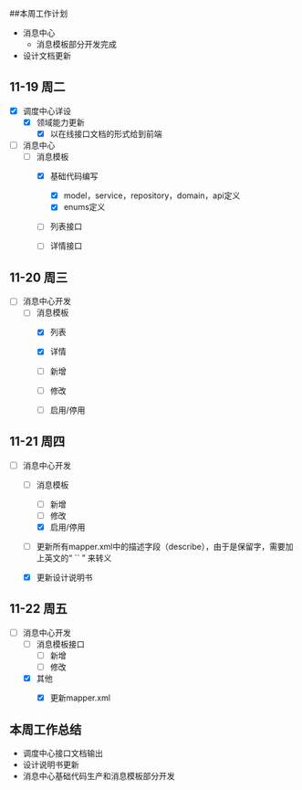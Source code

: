 ##本周工作计划

* 消息中心
  * 消息模板部分开发完成
* 设计文档更新



## 11-19 周二

* [x] 调度中心详设
  * [x] 领域能力更新
    * [x] 以在线接口文档的形式给到前端
* [ ] 消息中心
  * [ ] 消息模板
    * [x] 基础代码编写
      * [x] model，service，repository，domain，api定义
      * [x] enums定义
    * [ ] 列表接口
    * [ ] 详情接口



## 11-20 周三

* [ ] 消息中心开发
  * [ ] 消息模板
    * [x] 列表
    * [x] 详情
    * [ ] 新增
    * [ ] 修改
    * [ ] 启用/停用



## 11-21 周四

* [ ] 消息中心开发
  * [ ] 消息模板
    * [ ] 新增
    * [ ] 修改
    * [x] 启用/停用
  * [ ] 更新所有mapper.xml中的描述字段（describe），由于是保留字，需要加上英文的“ `` ” 来转义
  * [x] 更新设计说明书



## 11-22 周五

* [ ] 消息中心开发
  * [ ] 消息模板接口
    * [ ] 新增
    * [ ] 修改
  * [x] 其他
    * [x] 更新mapper.xml



## 本周工作总结

* 调度中心接口文档输出
* 设计说明书更新
* 消息中心基础代码生产和消息模板部分开发